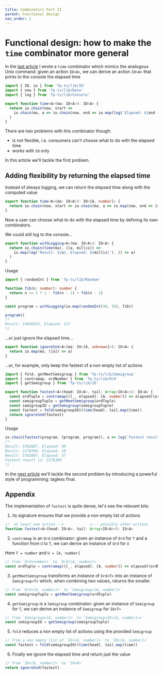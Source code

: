 ```yaml
---
title: Combinators Part II
parent: Functional design
nav_order: 2
---
```


# Functional design: how to make the `time` combinator more general

In the [last article](./combinators-part-I) I wrote a `time` combinator which mimics the analogous Unix command: given an action `IO<A>`, we can derive an action `IO<A>` that prints to the console the elapsed time

```ts
import { IO, io } from 'fp-ts/lib/IO'
import { now } from 'fp-ts/lib/Date'
import { log } from 'fp-ts/lib/Console'

export function time<A>(ma: IO<A>): IO<A> {
  return io.chain(now, start =>
    io.chain(ma, a => io.chain(now, end => io.map(log(`Elapsed: ${end - start}`), () => a)))
  )
}
```

There are two problems with this combinator though:

- is not flexible, i.e. consumers can't choose what to do with the elapsed time
- works with `IO` only

In this article we'll tackle the first problem.

## Adding flexibility by returning the elapsed time

Instead of always logging, we can return the elapsed time along with the computed value

```ts
export function time<A>(ma: IO<A>): IO<[A, number]> {
  return io.chain(now, start => io.chain(ma, a => io.map(now, end => [a, end - start])))
}
```

Now a user can choose what to do with the elapsed time by defining its own combinators.

We could still log to the console...

```ts
export function withLogging<A>(ma: IO<A>): IO<A> {
  return io.chain(time(ma), ([a, millis]) =>
    io.map(log(`Result: ${a}, Elapsed: ${millis}`), () => a)
  )
}
```

Usage

```ts
import { randomInt } from 'fp-ts/lib/Random'

function fib(n: number): number {
  return n <= 1 ? 1 : fib(n - 1) + fib(n - 2)
}

const program = withLogging(io.map(randomInt(30, 35), fib))

program()
/*
Result: 14930352, Elapsed: 127
*/
```

...or just ignore the elapsed time...

```ts
export function ignoreSnd<A>(ma: IO<[A, unknown]>): IO<A> {
  return io.map(ma, ([a]) => a)
}
```

...or, for example, only keep the fastest of a non empty list of actions

```ts
import { fold, getMeetSemigroup } from 'fp-ts/lib/Semigroup'
import { contramap, ordNumber } from 'fp-ts/lib/Ord'
import { getSemigroup } from 'fp-ts/lib/IO'

export function fastest<A>(head: IO<A>, tail: Array<IO<A>>): IO<A> {
  const ordTuple = contramap(([_, elapsed]: [A, number]) => elapsed)(ordNumber)
  const semigroupTuple = getMeetSemigroup(ordTuple)
  const semigroupIO = getSemigroup(semigroupTuple)
  const fastest = fold(semigroupIO)(time(head), tail.map(time))
  return ignoreSnd(fastest)
}
```

Usage

```ts
io.chain(fastest(program, [program, program]), a => log(`Fastest result is: ${a}`))()
/*
Result: 5702887, Elapsed: 49
Result: 2178309, Elapsed: 20
Result: 5702887, Elapsed: 57
Fastest result is: 2178309
*/
```

In the [next article](./tagless-final.md) we'll tackle the second problem by introducing a powerful style of programming: tagless final.

## Appendix

The implementation of `fastest` is quite dense, let's see the relevant bits:

1. its signature ensures that we provide a non empty list of actions

```ts
//  at least one action --v            v--- possibly other actions
function fastest<A>(head: IO<A>, tail: Array<IO<A>>): IO<A>
```

2. `contramap` is an `Ord` combinator: given an instance of `Ord` for `T` and a function from `U` to `T`, we can derive an instance of `Ord` for `U`

Here `T = number` and `U = [A, number]`

```ts
// from `Ord<number>` to `Ord<[A, number]>`
const ordTuple = contramap(([_, elapsed]: [A, number]) => elapsed)(ordNumber)
```

3. `getMeetSemigroup` transforms an instance of `Ord<T>` into an instance of `Semigroup<T>` which, when combining two values, returns the smaller.

```ts
// from `Ord<[A, number]>` to `Semigroup<[A, number]>`
const semigroupTuple = getMeetSemigroup(ordTuple)
```

4. `getSemigroup` is a `Semigroup` combinator: given an instance of `Semigroup` for `T`, we can derive an instance of `Semigroup` for `IO<T>`

```ts
// from `Semigroup<[A, number]>` to `Semigroup<IO<[A, number]>>`
const semigroupIO = getSemigroup(semigroupTuple)
```

5. `fold` reduces a non empty list of actions using the provided `Semigroup`

```ts
// from a non empty list of `IO<[A, number]>` to `IO<[A, number]>`
const fastest = fold(semigroupIO)(time(head), tail.map(time))
```

6. Finally we ignore the elapsed time and return just the value

```ts
// from `IO<[A, number]>` to `IO<A>`
return ignoreSnd(fastest)
```
